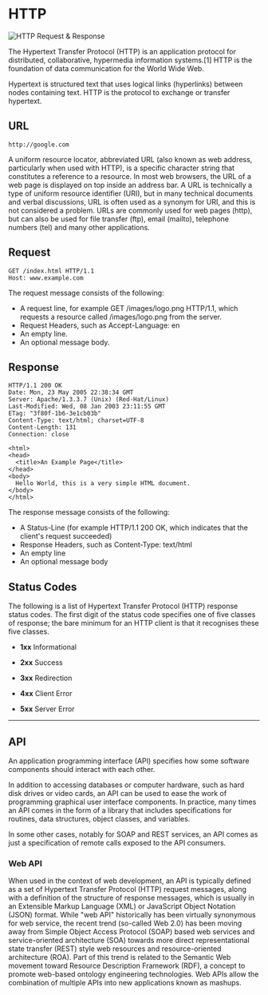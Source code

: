 # HTTP

![HTTP Request & Response](http://static.ddmcdn.com/gif/dns-rev-1.gif)

The Hypertext Transfer Protocol (HTTP) is an application protocol for distributed, collaborative, hypermedia information systems.[1] HTTP is the foundation of data communication for the World Wide Web.

Hypertext is structured text that uses logical links (hyperlinks) between nodes containing text. HTTP is the protocol to exchange or transfer hypertext.

## URL

```
http://google.com
```

A uniform resource locator, abbreviated URL (also known as web address, particularly when used with HTTP), is a specific character string that constitutes a reference to a resource. In most web browsers, the URL of a web page is displayed on top inside an address bar. A URL is technically a type of uniform resource identifier (URI), but in many technical documents and verbal discussions, URL is often used as a synonym for URI, and this is not considered a problem. URLs are commonly used for web pages (http), but can also be used for file transfer (ftp), email (mailto), telephone numbers (tel) and many other applications.

## Request
```
GET /index.html HTTP/1.1
Host: www.example.com
```

The request message consists of the following:  
- A request line, for example GET /images/logo.png HTTP/1.1, which requests a resource called /images/logo.png from the server.  
- Request Headers, such as Accept-Language: en  
- An empty line.  
- An optional message body.

## Response

```
HTTP/1.1 200 OK
Date: Mon, 23 May 2005 22:38:34 GMT
Server: Apache/1.3.3.7 (Unix) (Red-Hat/Linux)
Last-Modified: Wed, 08 Jan 2003 23:11:55 GMT
ETag: "3f80f-1b6-3e1cb03b"
Content-Type: text/html; charset=UTF-8
Content-Length: 131
Connection: close

<html>
<head>
  <title>An Example Page</title>
</head>
<body>
  Hello World, this is a very simple HTML document.
</body>
</html>
```
The response message consists of the following:  
-  A Status-Line (for example HTTP/1.1 200 OK, which indicates that the client's request succeeded)  
- Response Headers, such as Content-Type: text/html  
- An empty line  
- An optional message body

## Status Codes

The following is a list of Hypertext Transfer Protocol (HTTP) response status codes. The first digit of the status code specifies one of five classes of response; the bare minimum for an HTTP client is that it recognises these five classes. 

* **1xx** Informational

* **2xx** Success

* **3xx** Redirection

* **4xx** Client Error

* **5xx** Server Error

----

## API

An application programming interface (API) specifies how some software components should interact with each other.

In addition to accessing databases or computer hardware, such as hard disk drives or video cards, an API can be used to ease the work of programming graphical user interface components. In practice, many times an API comes in the form of a library that includes specifications for routines, data structures, object classes, and variables. 

In some other cases, notably for SOAP and REST services, an API comes as just a specification of remote calls exposed to the API consumers.

### Web API

When used in the context of web development, an API is typically defined as a set of Hypertext Transfer Protocol (HTTP) request messages, along with a definition of the structure of response messages, which is usually in an Extensible Markup Language (XML) or JavaScript Object Notation (JSON) format. While "web API" historically has been virtually synonymous for web service, the recent trend (so-called Web 2.0) has been moving away from Simple Object Access Protocol (SOAP) based web services and service-oriented architecture (SOA) towards more direct representational state transfer (REST) style web resources and resource-oriented architecture (ROA). Part of this trend is related to the Semantic Web movement toward Resource Description Framework (RDF), a concept to promote web-based ontology engineering technologies. Web APIs allow the combination of multiple APIs into new applications known as mashups.